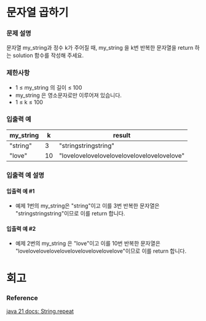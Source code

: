 # 문자열 곱하기
### 문제 설명
문자열 my_string과 정수 k가 주어질 때, my_string 을 k번 반복한 문자열을 return 하는 solution 함수를 작성해 주세요.
### 제한사항
- 1 ≤ my_string 의 길이 ≤ 100
- my_string 은 영소문자로만 이루어져 있습니다.
- 1 ≤ k ≤ 100
### 입출력 예

| my_string | k  | result                                     |
|-----------|----|--------------------------------------------|
| "string"  | 3  | "stringstringstring"                       |
| "love"    | 10 | "lovelovelovelovelovelovelovelovelovelove" |

### 입출력 예 설명
#### 입출력 예 #1
- 예제 1번의 my_string은 "string"이고 이를 3번 반복한 문자열은 "stringstringstring"이므로 이를 return 합니다.
#### 입출력 예 #2
- 예제 2번의 my_string 은 "love"이고 이를 10번 반복한 문자열은 "lovelovelovelovelovelovelovelovelovelove"이므로 이를 return 합니다.
# 회고
### Reference
[java 21 docs: String.repeat](https://docs.oracle.com/en/java/javase/21/docs/api/java.base/java/lang/String.html#repeat(int))